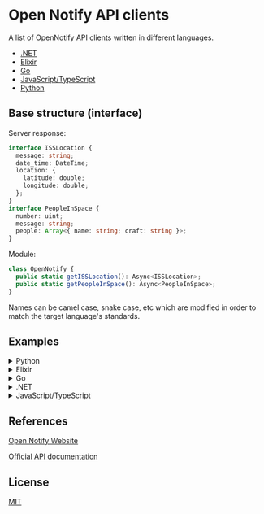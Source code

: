 # Open Notify API clients

A list of OpenNotify API clients written in different languages.

- [.NET](https://github.com/iArmanKarimi/Open-Notify-API-.net)
- [Elixir](https://github.com/iArmanKarimi/Open-Notify-API-elixir)
- [Go](https://github.com/iArmanKarimi/Open-Notify-API-go)
- [JavaScript/TypeScript](https://github.com/iArmanKarimi/Open-Notify-API-js)
- [Python](https://github.com/iArmanKarimi/Open-Notify-API-python)
<!-- - [Rust](https://github.com/iArmanKarimi/Open-Notify-API-rust) -->
  <!-- - [Perl]() -->
  <!-- - [Ruby]() -->
  <!-- - [Haskell]() -->

## Base structure (interface)

Server response:

```ts
interface ISSLocation {
  message: string;
  date_time: DateTime;
  location: {
    latitude: double;
    longitude: double;
  };
}
interface PeopleInSpace {
  number: uint;
  message: string;
  people: Array<{ name: string; craft: string }>;
}
```

Module:

```ts
class OpenNotify {
  public static getISSLocation(): Async<ISSLocation>;
  public static getPeopleInSpace(): Async<PeopleInSpace>;
}
```

Names can be camel case, snake case, etc which are modified in order to match the target language's standards.

## Examples

<details>
<summary>Python</summary>

### ISS Location

### People In Space

</details>
<!-- <details>
<summary>Rust</summary>

### ISS Location

### People In Space

</details> -->
<details>
<summary>Elixir</summary>

### ISS Location

### PeopleInSpace

</details>
<details>
<summary>Go</summary>

### ISS Location
```go
iss, err := GetISSLocation()
fmt.Println("current location of ISS:")
fmt.Printf("latitude: %f\n", iss.Location.Latitude)
fmt.Printf("longitude: %f\n", iss.Location.Longitude)
```

### PeopleInSpace
```go
ppl, err := GetPeopleInSpace()
fmt.Println("People in space right now:")
for _, v := range ppl.People {
    fmt.Printf("Craft: %s, Name: %s\n", v.Craft, v.Name)
}
fmt.Printf("Number of people in space: %d\n", ppl.Number)
```

</details>
<details>
<summary>.NET</summary>

### **C#**

### ISS Location

```cs
var iss_loc = await OpenNotify.GetISSLocation();
var output =
  $"International Space Station's Location:\n"
  + $"DateTime: {iss_loc?.DateTime.ToLocalTime()}\n"
  + $"Latitude: {iss_loc?.Location?.Latitude}\n"
  + $"Longitude: {iss_loc?.Location?.Longitude}\n"
 ;
Console.Write(output);
```

### People In Space

```cs
var people_in_space = await OpenNotify.GetPeopleInSpace();
Console.WriteLine($"There are {people_in_space?.Number} people in space right now.");
var people = people_in_space
 ?.People
 ?.Select(p => $"Craft: {p.Craft}, Name: {p.Name}");
Console.WriteLine("People who are in space:");
Console.WriteLine(string.Join("\n", people));
```

</details>
<details>
<summary>JavaScript/TypeScript</summary>

### ISS Location

```js
const OpenNotify = require("OpenNotify");
const iss_location = await OpenNotify.getISSLocation();
// print iss location
console.log(
  "ISS location:\n" +
    `latitude: ${iss_location.latitude}\n` +
    `longitude: ${iss_location.longitude}`
);
```

### People In Space

```js
const OpenNotify = require("OpenNotify");
const peopleInSpace = await OpenNotify.getPeopleInSpace();
// print people in space
console.log("There are", peopleInSpace.number, "people in space right now:");
for (const { name, craft } of peopleInSpace.people) {
  console.log(name, "in", craft);
}
```

</details>

## References

[Open Notify Website](http://open-notify.org/)

[Official API documentation](http://open-notify.org/Open-Notify-API/)

## License

[MIT](https://github.com/iArmanKarimi/Open-Notify-API-clients/blob/main/LICENSE)
